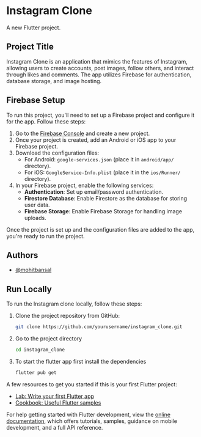 # Instagram Clone

A new Flutter project.

## Project Title
Instagram Clone is an application that mimics the features of Instagram, allowing users to create accounts, post images, follow others, and interact through likes and comments. The app utilizes Firebase for authentication, database storage, and image hosting.

## Firebase Setup

To run this project, you'll need to set up a Firebase project and configure it for the app. Follow these steps:

1. Go to the [Firebase Console](https://console.firebase.google.com/) and create a new project.
2. Once your project is created, add an Android or iOS app to your Firebase project.
3. Download the configuration files:
   - For Android: `google-services.json` (place it in `android/app/` directory).
   - For iOS: `GoogleService-Info.plist` (place it in the `ios/Runner/` directory).
4. In your Firebase project, enable the following services:
   - **Authentication**: Set up email/password authentication.
   - **Firestore Database**: Enable Firestore as the database for storing user data.
   - **Firebase Storage**: Enable Firebase Storage for handling image uploads.
   
Once the project is set up and the configuration files are added to the app, you're ready to run the project.


## Authors

- [@mohitbansal](https://github.com/bansalmohit123)

## Run Locally

To run the Instagram clone locally, follow these steps:

1. Clone the project repository from GitHub:

   ```bash
   git clone https://github.com/yourusername/instagram_clone.git

2. Go to the project directory

   ```bash
   cd instagram_clone

3. To start the flutter app first install the dependencies
   
   ```bash 
   flutter pub get
   ```



A few resources to get you started if this is your first Flutter project:

- [Lab: Write your first Flutter app](https://docs.flutter.dev/get-started/codelab)
- [Cookbook: Useful Flutter samples](https://docs.flutter.dev/cookbook)

For help getting started with Flutter development, view the
[online documentation](https://docs.flutter.dev/), which offers tutorials,
samples, guidance on mobile development, and a full API reference.
